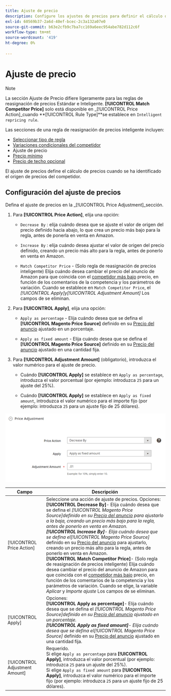 ```yaml
---
title: Ajuste de precio
description: Configure los ajustes de precios para definir el cálculo de precios cuando haya identificado la fuente de precios del competidor de Amazon.
exl-id: 60569b37-2a6d-40ef-bcec-2c3a132a07e0
source-git-commit: b63e2cfb9c7ba7cc169a6eec954abe782d112c6f
workflow-type: tm+mt
source-wordcount: '419'
ht-degree: 0%

---
```


# Ajuste de precio

>[!NOTE]
>
>La sección Ajuste de Precio difiere ligeramente para las reglas de reasignación de precios Estándar e Inteligente. **[!UICONTROL Match Competitor Price]** solo está disponible en _[!UICONTROL Price Action]_cuando **[!UICONTROL Rule Type]**se establece en `Intelligent repricing rule`.

Las secciones de una regla de reasignación de precios inteligente incluyen:

- [Seleccionar tipo de regla](./intelligent-repricing-rules.md)
- [Variaciones condicionales del competidor](./competitor-conditional-variances.md)
- Ajuste de precio
- [Precio mínimo](./floor-price.md)
- [Precio de techo opcional](./optional-ceiling-price.md)

El ajuste de precios define el cálculo de precios cuando se ha identificado el origen de precios del competidor.

## Configuración del ajuste de precios

Defina el ajuste de precios en la _[!UICONTROL Price Adjustment]_sección.

1. Para **[!UICONTROL Price Action]**, elija una opción:

   - `Decrease By` : elija cuándo desea que se ajuste el valor de origen del precio definido hacia abajo, lo que crea un precio más bajo para la regla, antes de ponerla en venta en Amazon.

   - `Increase By` : elija cuándo desea ajustar el valor de origen del precio definido, creando un precio más alto para la regla, antes de ponerlo en venta en Amazon.

   - `Match Competitor Price` - (Solo regla de reasignación de precios inteligente) Elija cuándo desea cambiar el precio del anuncio de Amazon para que coincida con el [competidor más bajo](./lowest-competitor-pricing.md) precio, en función de los comentarios de la competencia y los parámetros de variación. Cuando se establece en `Match Competitor Price`, el _[!UICONTROL Apply]_y_[!UICONTROL Adjustment Amount]_ Los campos de se eliminan.

1. Para **[!UICONTROL Apply]**, elija una opción:

   - `Apply as percentage` - Elija cuándo desea que se defina el **[!UICONTROL Magento Price Source]** definido en su [Precio del anuncio](./listing-price.md) ajustado en un porcentaje.

   - `Apply as fixed amount` - Elija cuándo desea que se defina el **[!UICONTROL Magento Price Source]** definido en su [Precio del anuncio](./listing-price.md) ajustado en una cantidad fija.

1. Para **[!UICONTROL Adjustment Amount]** (obligatorio), introduzca el valor numérico para el ajuste de precio.

   - Cuándo **[!UICONTROL Apply]** se establece en `Apply as percentage`, introduzca el valor porcentual (por ejemplo: introduzca `25` para un ajuste del 25%).

   - Cuándo **[!UICONTROL Apply]** se establece en `Apply as fixed amount`, introduzca el valor numérico para el importe fijo (por ejemplo: introduzca `25` para un ajuste fijo de 25 dólares).

![Regla de reasignación de precios inteligente: ajuste de precios](assets/amazon-price-adjustment.png)

| Campo | Descripción |
|---|---|
| [!UICONTROL Price Action] | Seleccione una acción de ajuste de precios. Opciones:<br>**[!UICONTROL Decrease By]**- Elija cuándo desea que se defina el _[!UICONTROL Magento Price Source]_definido en su [Precio del anuncio](./listing-price.md) para ajustarlo a la baja, creando un precio más bajo para la regla, antes de ponerlo en venta en Amazon.<br>**[!UICONTROL Increase By]**- Elija cuándo desea que se defina el_[!UICONTROL Magento Price Source]_ definido en su [Precio del anuncio](./listing-price.md) para ajustarlo, creando un precio más alto para la regla, antes de ponerlo en venta en Amazon.<br>**[!UICONTROL Match Competitor Price]**- (Solo regla de reasignación de precios inteligente) Elija cuándo desea cambiar el precio del anuncio de Amazon para que coincida con el [competidor más bajo](./lowest-competitor-pricing.md) precio, en función de los comentarios de la competencia y los parámetros de variación. Cuando se elige, la variable _Aplicar_ y _Importe ajuste_ Los campos de se eliminan. |
| [!UICONTROL Apply] | Opciones:<br>**[!UICONTROL Apply as percentage]**- Elija cuándo desea que se defina el _[!UICONTROL Magento Price Source]_definido en su [Precio del anuncio](./listing-price.md) ajustado en un porcentaje.<br>**[!UICONTROL Apply as fixed amount]**- Elija cuándo desea que se defina el_[!UICONTROL Magento Price Source]_ definido en su [Precio del anuncio](./listing-price.md) ajustado en una cantidad fija. |
| [!UICONTROL Adjustment Amount] | Requerido.<br>Si elige `Apply as percentage` para **[!UICONTROL Apply]**, introduzca el valor porcentual (por ejemplo: introduzca `25` para un ajuste del 25%).<br>Si elige `Apply as fixed amount` para **[!UICONTROL Apply]**, introduzca el valor numérico para el importe fijo (por ejemplo: introduzca `25` para un ajuste fijo de 25 dólares). |
